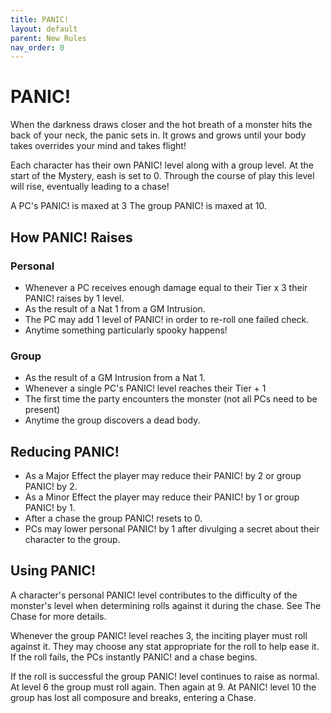 ```yaml
---
title: PANIC!
layout: default
parent: New Rules
nav_order: 0
---
```

# PANIC!
When the darkness draws closer and the hot breath of a monster hits the back of your neck, the panic sets in. It grows and grows until your body takes overrides your mind and takes flight! 

Each character has their own PANIC! level along with a group level. At the start of the Mystery, eash is set to 0. Through the course of play this level will rise, eventually leading to a chase!

A PC's PANIC! is maxed at 3
The group PANIC! is maxed at 10.

## How PANIC! Raises

### Personal
- Whenever a PC receives enough damage equal to their Tier x 3 their PANIC! raises by 1 level.
- As the result of a Nat 1 from a GM Intrusion.
- The PC may add 1 level of PANIC! in order to re-roll one failed check.
- Anytime something particularly spooky happens!

### Group
- As the result of a GM Intrusion from a Nat 1.
- Whenever a single PC's PANIC! level reaches their Tier + 1
- The first time the party encounters the monster (not all PCs need to be present)
- Anytime the group discovers a dead body.

## Reducing PANIC!
- As a Major Effect the player may reduce their PANIC! by 2 or group PANIC! by 2.
- As a Minor Effect the player may reduce their PANIC! by 1 or group PANIC! by 1.
- After a chase the group PANIC! resets to 0.
- PCs may lower personal PANIC! by 1 after divulging a secret about their character to the group.

## Using PANIC!
A character's personal PANIC! level contributes to the difficulty of the monster's level when determining rolls against it during the chase. See The Chase for more details.

Whenever the group PANIC! level reaches 3, the inciting player must roll against it. They may choose any stat appropriate for the roll to help ease it. If the roll fails, the PCs instantly PANIC! and a chase begins.

If the roll is successful the group PANIC! level continues to raise as normal. At level 6 the group must roll again. Then again at 9. At PANIC! level 10 the group has lost all composure and breaks, entering a Chase.
